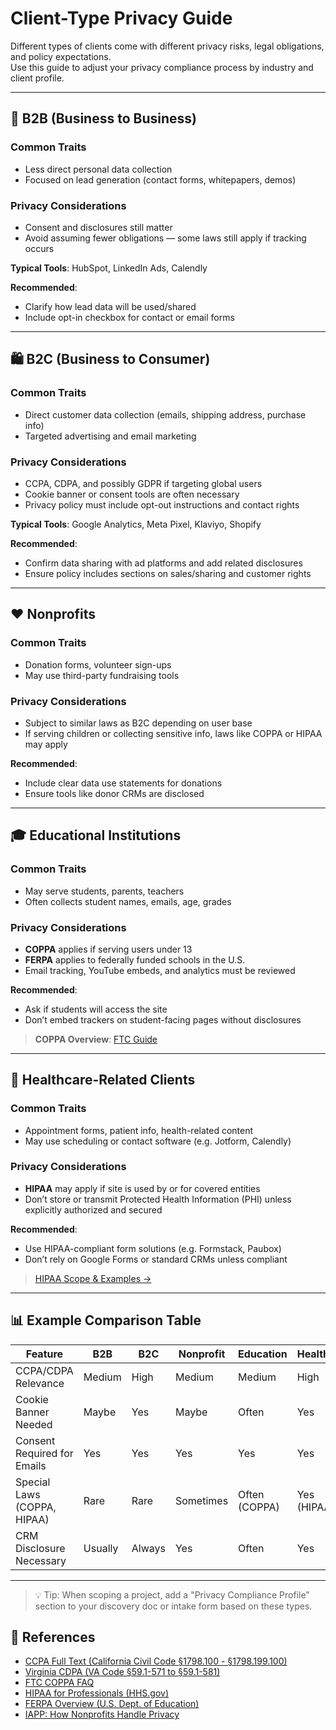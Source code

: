 # Client-Type Privacy Guide

Different types of clients come with different privacy risks, legal obligations, and policy expectations.  
Use this guide to adjust your privacy compliance process by industry and client profile.

---

## 🏢 B2B (Business to Business)

### Common Traits
- Less direct personal data collection
- Focused on lead generation (contact forms, whitepapers, demos)

### Privacy Considerations
- Consent and disclosures still matter
- Avoid assuming fewer obligations — some laws still apply if tracking occurs

**Typical Tools**: HubSpot, LinkedIn Ads, Calendly

**Recommended**:
- Clarify how lead data will be used/shared
- Include opt-in checkbox for contact or email forms

---

## 🛍️ B2C (Business to Consumer)

### Common Traits
- Direct customer data collection (emails, shipping address, purchase info)
- Targeted advertising and email marketing

### Privacy Considerations
- CCPA, CDPA, and possibly GDPR if targeting global users
- Cookie banner or consent tools are often necessary
- Privacy policy must include opt-out instructions and contact rights

**Typical Tools**: Google Analytics, Meta Pixel, Klaviyo, Shopify

**Recommended**:
- Confirm data sharing with ad platforms and add related disclosures
- Ensure policy includes sections on sales/sharing and customer rights

---

## ❤️ Nonprofits

### Common Traits
- Donation forms, volunteer sign-ups
- May use third-party fundraising tools

### Privacy Considerations
- Subject to similar laws as B2C depending on user base
- If serving children or collecting sensitive info, laws like COPPA or HIPAA may apply

**Recommended**:
- Include clear data use statements for donations
- Ensure tools like donor CRMs are disclosed

---

## 🎓 Educational Institutions

### Common Traits
- May serve students, parents, teachers
- Often collects student names, emails, age, grades

### Privacy Considerations
- **COPPA** applies if serving users under 13  
- **FERPA** applies to federally funded schools in the U.S.  
- Email tracking, YouTube embeds, and analytics must be reviewed

**Recommended**:
- Ask if students will access the site
- Don’t embed trackers on student-facing pages without disclosures

> **COPPA Overview**: [FTC Guide](https://www.ftc.gov/business-guidance/resources/complying-coppa-frequently-asked-questions)

---

## 🏥 Healthcare-Related Clients

### Common Traits
- Appointment forms, patient info, health-related content
- May use scheduling or contact software (e.g. Jotform, Calendly)

### Privacy Considerations
- **HIPAA** may apply if site is used by or for covered entities
- Don’t store or transmit Protected Health Information (PHI) unless explicitly authorized and secured

**Recommended**:
- Use HIPAA-compliant form solutions (e.g. Formstack, Paubox)
- Don’t rely on Google Forms or standard CRMs unless compliant

> [HIPAA Scope & Examples →](./hipaa-scope)

---

## 📊 Example Comparison Table

| Feature                       | B2B         | B2C         | Nonprofit    | Education     | Healthcare    |
|------------------------------|-------------|-------------|--------------|---------------|----------------|
| CCPA/CDPA Relevance          | Medium      | High        | Medium       | Medium        | High           |
| Cookie Banner Needed         | Maybe       | Yes         | Maybe        | Often         | Yes            |
| Consent Required for Emails  | Yes         | Yes         | Yes          | Yes           | Yes            |
| Special Laws (COPPA, HIPAA)  | Rare        | Rare        | Sometimes    | Often (COPPA) | Yes (HIPAA)    |
| CRM Disclosure Necessary     | Usually     | Always      | Yes          | Often         | Yes            |

---

> 💡 Tip: When scoping a project, add a "Privacy Compliance Profile" section to your discovery doc or intake form based on these types.

## 🔗 References

- [CCPA Full Text (California Civil Code §1798.100 - §1798.199.100)](https://leginfo.legislature.ca.gov/faces/codes_displayText.xhtml?lawCode=CIV&division=3.&title=1.81.5.&part=4.&chapter=&article=)
- [Virginia CDPA (VA Code §59.1-571 to §59.1-581)](https://law.lis.virginia.gov/vacode/title59.1/chapter53/)
- [FTC COPPA FAQ](https://www.ftc.gov/business-guidance/resources/complying-coppa-frequently-asked-questions)
- [HIPAA for Professionals (HHS.gov)](https://www.hhs.gov/hipaa/for-professionals/index.html)
- [FERPA Overview (U.S. Dept. of Education)](https://studentprivacy.ed.gov/ferpa)
- [IAPP: How Nonprofits Handle Privacy](https://iapp.org/news/a/a-nonprofit-guide-to-data-privacy/)
